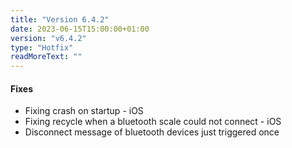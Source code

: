 ```yaml
---
title: "Version 6.4.2"
date: 2023-06-15T15:00:00+01:00
version: "v6.4.2"
type: "Hotfix"
readMoreText: ""
---
```

#### Fixes
- Fixing crash on startup - iOS
- Fixing recycle when a bluetooth scale could not connect - iOS
- Disconnect message of bluetooth devices just triggered once